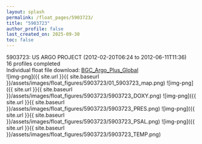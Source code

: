 ```yaml
---
layout: splash
permalink: /float_pages/5903723/
title: "5903723"
author_profile: false
last_created_on: 2025-09-30
toc: false
---
```

 
5903723: US ARGO PROJECT (2012-02-20T06:24 to 2012-06-11T11:36)\
16 profiles completed\
Individual float file download: [BGC_Argo_Plus_Global](https://ftp.soest.hawaii.edu/bgc_argo_plus/Individual_Floats/outliers_removed/5903723_Sprof_processed.nc)\
![img-png]({{ site.url }}{{ site.baseurl }}/assets/images/float_figures/5903723/01_5903723_map.png)
![img-png]({{ site.url }}{{ site.baseurl }}/assets/images/float_figures/5903723/5903723_DOXY.png)
![img-png]({{ site.url }}{{ site.baseurl }}/assets/images/float_figures/5903723/5903723_PRES.png)
![img-png]({{ site.url }}{{ site.baseurl }}/assets/images/float_figures/5903723/5903723_PSAL.png)
![img-png]({{ site.url }}{{ site.baseurl }}/assets/images/float_figures/5903723/5903723_TEMP.png)
